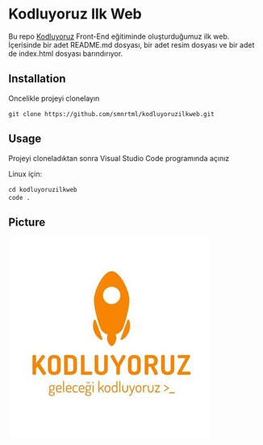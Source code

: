 # Kodluyoruz Ilk Web

Bu repo [Kodluyoruz](https://kodluyoruz.org/) Front-End eğitiminde oluşturduğumuz ilk web. 
İçerisinde bir adet README.md dosyası, bir adet resim dosyası ve bir adet de index.html dosyası barındırıyor.

## Installation

Oncelikle projeyi clonelayın

```
git clone https://github.com/smnrtml/kodluyoruzilkweb.git
```

## Usage

Projeyi cloneladıktan sonra Visual Studio Code programında açınız

Linux için:

```
cd kodluyoruzilkweb
code .
```


## Picture

![Kodluyoruz Logo](https://raw.githubusercontent.com/Kodluyoruz/taskforce/git/git/markdown-nedir-nasil-kullaniriz-/figures/kodluyoruz_logo.jpg)
